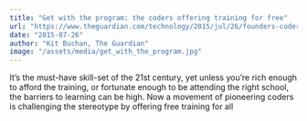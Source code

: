 ```yaml
---
title: "Get with the program: the coders offering training for free"
url: "https://www.theguardian.com/technology/2015/jul/26/founders-coders-coding-free-training-london"
date: "2015-07-26"
author: "Kit Buchan, The Guardian"
image: "/assets/media/get_with_the_program.jpg"
---
```


It’s the must-have skill-set of the 21st century, yet unless you’re rich enough to afford the training, or fortunate enough to be attending the right school, the barriers to learning can be high. Now a movement of pioneering coders is challenging the stereotype by offering free training for all

<!-- excerpt -->
